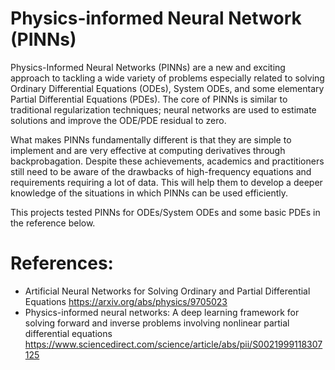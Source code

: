 # Physics-informed Neural Network (PINNs)
 
Physics-Informed Neural Networks (PINNs) are a new and exciting approach to tackling a wide variety of problems especially related to solving Ordinary Differential Equations (ODEs), System ODEs, and some elementary Partial Differential Equations (PDEs). The core of PINNs is similar to traditional regularization techniques; neural networks are used to estimate solutions and improve the ODE/PDE residual to zero.

What makes PINNs fundamentally different is that they are simple to implement and are very effective at computing derivatives through backprobagation. Despite these achievements, academics and practitioners still need to be aware of the drawbacks of high-frequency equations and requirements requiring a lot of data. This will help them to develop a deeper knowledge of the situations in which PINNs can be used efficiently. 

This projects tested PINNs for ODEs/System ODEs and some basic PDEs in the reference below. 

# References:

- Artificial Neural Networks for Solving Ordinary and Partial Differential Equations https://arxiv.org/abs/physics/9705023
- Physics-informed neural networks: A deep learning framework for solving forward and inverse problems involving nonlinear partial differential equations https://www.sciencedirect.com/science/article/abs/pii/S0021999118307125

